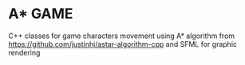 # A* GAME

C++ classes for game characters movement using A* algorithm from https://github.com/justinhj/astar-algorithm-cpp and SFML for graphic rendering
